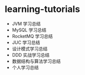 # learning-tutorials
- JVM 学习总结
- MySQL 学习总结
- RocketMQ 学习总结
- JUC 学习总结
- 设计模式学习总结
- DDD 实战学习总结
- 数据结构与算法学习总结
- 个人学习总结
